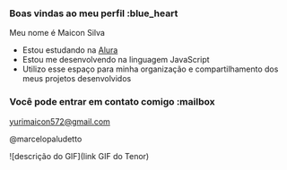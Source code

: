 ### Boas vindas ao meu perfil :blue_heart

Meu nome é Maicon Silva

- Estou estudando na [Alura](https://www.alura.com.br)
- Estou me desenvolvendo na linguagem JavaScript
- Utilizo esse espaço para minha organização e compartilhamento dos meus projetos desenvolvidos

### Você pode entrar em contato comigo :mailbox

yurimaicon572@gmail.com

@marcelopaludetto

![descrição do GIF](link GIF do Tenor)
